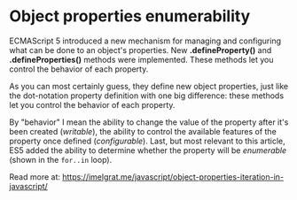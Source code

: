 # Object properties enumerability

ECMAScript 5 introduced a new mechanism for managing and configuring what can be done to an object's properties. New **.defineProperty()** and **.defineProperties()** methods were implemented. These methods let you control the behavior of each property.

As you can most certainly guess, they define new object properties, just like the dot-notation property definition with one big difference: these methods let you control the behavior of each property.

By "behavior" I mean the ability to change the value of the property after it's been created (_writable_), the ability to control the available features of the property once defined (_configurable_). Last, but most relevant to this article, ES5 added the ability to determine whether the property will be _enumerable_ (shown in the `for..in` loop).

Read more at: https://imelgrat.me/javascript/object-properties-iteration-in-javascript/
